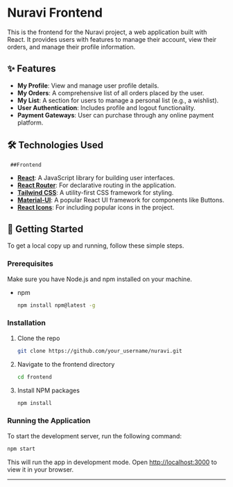 # Nuravi Frontend

This is the frontend for the Nuravi project, a web application built with React. It provides users with features to manage their account, view their orders, and manage their profile information.

## ✨ Features

*   **My Profile**: View and manage user profile details.
*   **My Orders**: A comprehensive list of all orders placed by the user.
*   **My List**: A section for users to manage a personal list (e.g., a wishlist).
*   **User Authentication**: Includes profile and logout functionality.
*   **Payment Gateways**: User can purchase through any online payment platform.

## 🛠️ Technologies Used
     ##Frontend
*   **[React](https://reactjs.org/)**: A JavaScript library for building user interfaces.
*   **[React Router](https://reactrouter.com/)**: For declarative routing in the application.
*   **[Tailwind CSS](https://tailwindcss.com/)**: A utility-first CSS framework for styling.
*   **[Material-UI](https://mui.com/)**: A popular React UI framework for components like Buttons.
*   **[React Icons](https://react-icons.github.io/react-icons/)**: For including popular icons in the project.

## 🚀 Getting Started

To get a local copy up and running, follow these simple steps.

### Prerequisites

Make sure you have Node.js and npm installed on your machine.

*   npm
    ```sh
    npm install npm@latest -g
    ```

### Installation

1.  Clone the repo
    ```sh
    git clone https://github.com/your_username/nuravi.git
    ```
2.  Navigate to the frontend directory
    ```sh
    cd frontend
    ```
3.  Install NPM packages
    ```sh
    npm install
    ```

### Running the Application

To start the development server, run the following command:

```sh
npm start
```

This will run the app in development mode. Open [http://localhost:3000](http://localhost:3000) to view it in your browser.

---
